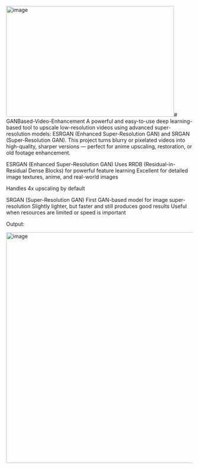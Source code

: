 <img width="453" height="299" alt="image" src="https://github.com/user-attachments/assets/c179b73c-8e86-4c62-a222-1d07275c4d88" /># GANBased-Video-Enhancement
A powerful and easy-to-use deep learning-based tool to upscale low-resolution videos using advanced super-resolution models: ESRGAN (Enhanced Super-Resolution GAN) and SRGAN (Super-Resolution GAN). This project turns blurry or pixelated videos into high-quality, sharper versions — perfect for anime upscaling, restoration, or old footage enhancement.

ESRGAN (Enhanced Super-Resolution GAN) Uses RRDB (Residual-in-Residual Dense Blocks) for powerful feature learning Excellent for detailed image textures, anime, and real-world images

Handles 4x upscaling by default

SRGAN (Super-Resolution GAN) First GAN-based model for image super-resolution Slightly lighter, but faster and still produces good results Useful when resources are limited or speed is important

Output:

<img width="942" height="622" alt="image" src="https://github.com/user-attachments/assets/cdcfdb27-e9ad-47c4-a9cb-aff9fe767a15" />
